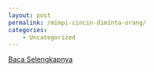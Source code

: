 ```yaml
---
layout: post
permalink: /mimpi-cincin-diminta-orang/
categories:
    - Uncategorized
---
```


[Baca Selengkapnya](/02)
